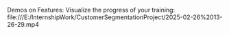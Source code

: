 Demos on Features:
Visualize the progress of your training:
file:///E:/InternshipWork/CustomerSegmentationProject/2025-02-26%2013-26-29.mp4
